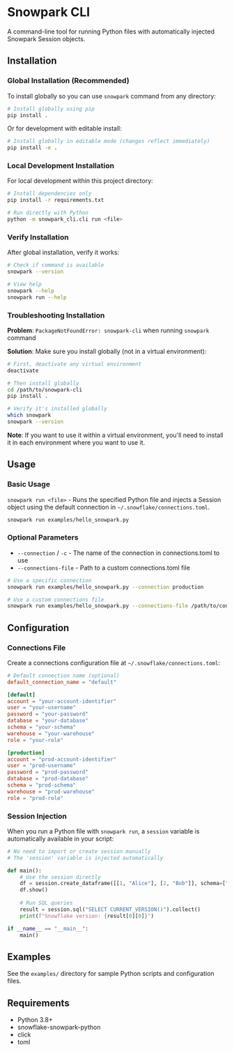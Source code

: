 # Snowpark CLI

A command-line tool for running Python files with automatically injected Snowpark Session objects.

## Installation

### Global Installation (Recommended)

To install globally so you can use `snowpark` command from any directory:

```bash
# Install globally using pip
pip install .
```

Or for development with editable install:
```bash
# Install globally in editable mode (changes reflect immediately)
pip install -e .
```

### Local Development Installation

For local development within this project directory:

```bash
# Install dependencies only
pip install -r requirements.txt

# Run directly with Python
python -m snowpark_cli.cli run <file>
```

### Verify Installation

After global installation, verify it works:

```bash
# Check if command is available
snowpark --version

# View help
snowpark --help
snowpark run --help
```

### Troubleshooting Installation

**Problem**: `PackageNotFoundError: snowpark-cli` when running `snowpark` command

**Solution**: Make sure you install globally (not in a virtual environment):

```bash
# First, deactivate any virtual environment
deactivate

# Then install globally
cd /path/to/snowpark-cli
pip install .

# Verify it's installed globally
which snowpark
snowpark --version
```

**Note**: If you want to use it within a virtual environment, you'll need to install it in each environment where you want to use it.

## Usage

### Basic Usage

`snowpark run <file>` - Runs the specified Python file and injects a Session object using the default connection in `~/.snowflake/connections.toml`.

```bash
snowpark run examples/hello_snowpark.py
```

### Optional Parameters

- `--connection` / `-c` - The name of the connection in connections.toml to use
- `--connections-file` - Path to a custom connections.toml file

```bash
# Use a specific connection
snowpark run examples/hello_snowpark.py --connection production

# Use a custom connections file
snowpark run examples/hello_snowpark.py --connections-file /path/to/connections.toml
```

## Configuration

### Connections File

Create a connections configuration file at `~/.snowflake/connections.toml`:

```toml
# Default connection name (optional)
default_connection_name = "default"

[default]
account = "your-account-identifier"
user = "your-username"
password = "your-password"
database = "your-database"
schema = "your-schema"
warehouse = "your-warehouse"
role = "your-role"

[production]
account = "prod-account-identifier"
user = "prod-username"
password = "prod-password"
database = "prod-database"
schema = "prod-schema"
warehouse = "prod-warehouse"
role = "prod-role"
```

### Session Injection

When you run a Python file with `snowpark run`, a `session` variable is automatically available in your script:

```python
# No need to import or create session manually
# The 'session' variable is injected automatically

def main():
    # Use the session directly
    df = session.create_dataframe([[1, "Alice"], [2, "Bob"]], schema=["id", "name"])
    df.show()
    
    # Run SQL queries
    result = session.sql("SELECT CURRENT_VERSION()").collect()
    print(f"Snowflake version: {result[0][0]}")

if __name__ == "__main__":
    main()
```

## Examples

See the `examples/` directory for sample Python scripts and configuration files.

## Requirements

- Python 3.8+
- snowflake-snowpark-python
- click
- toml



